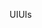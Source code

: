 <span data-ttu-id="e65c6-101">UI</span><span class="sxs-lookup"><span data-stu-id="e65c6-101">UIs</span></span>